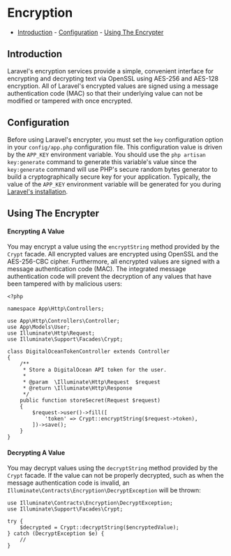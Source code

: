 # Encryption

- [Introduction](#introduction)  - [Configuration](#configuration)  - [Using
The Encrypter](#using-the-encrypter)

<a name="introduction"></a>
## Introduction

Laravel's encryption services provide a simple, convenient interface for
encrypting and decrypting text via OpenSSL using AES-256 and AES-128
encryption. All of Laravel's encrypted values are signed using a message
authentication code (MAC) so that their underlying value can not be modified
or tampered with once encrypted.

<a name="configuration"></a>
## Configuration

Before using Laravel's encrypter, you must set the `key` configuration
option in your `config/app.php` configuration file. This configuration value
is driven by the `APP_KEY` environment variable. You should use the `php
artisan key:generate` command to generate this variable's value since the
`key:generate` command will use PHP's secure random bytes generator to build
a cryptographically secure key for your application. Typically, the value of
the `APP_KEY` environment variable will be generated for you during
[Laravel's installation](/docs/{{version}}/installation).

<a name="using-the-encrypter"></a>
## Using The Encrypter

<a name="encrypting-a-value"></a>
#### Encrypting A Value

You may encrypt a value using the `encryptString` method provided by the
`Crypt` facade. All encrypted values are encrypted using OpenSSL and the
AES-256-CBC cipher. Furthermore, all encrypted values are signed with a
message authentication code (MAC). The integrated message authentication
code will prevent the decryption of any values that have been tampered with
by malicious users:

    <?php

    namespace App\Http\Controllers;

    use App\Http\Controllers\Controller;
    use App\Models\User;
    use Illuminate\Http\Request;
    use Illuminate\Support\Facades\Crypt;

    class DigitalOceanTokenController extends Controller
    {
        /**
         * Store a DigitalOcean API token for the user.
         *
         * @param  \Illuminate\Http\Request  $request
         * @return \Illuminate\Http\Response
         */
        public function storeSecret(Request $request)
        {
            $request->user()->fill([
                'token' => Crypt::encryptString($request->token),
            ])->save();
        }
    }

<a name="decrypting-a-value"></a>
#### Decrypting A Value

You may decrypt values using the `decryptString` method provided by the
`Crypt` facade. If the value can not be properly decrypted, such as when the
message authentication code is invalid, an
`Illuminate\Contracts\Encryption\DecryptException` will be thrown:

    use Illuminate\Contracts\Encryption\DecryptException;
    use Illuminate\Support\Facades\Crypt;

    try {
        $decrypted = Crypt::decryptString($encryptedValue);
    } catch (DecryptException $e) {
        //
    }
